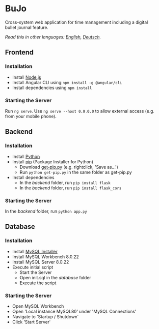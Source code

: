 # BuJo
Cross-system web application for time management including a digital bullet journal feature.

_Read this in other languages: [English](README.md), [Deutsch](README.de.md)._
## Frontend
### Installation
- Install [Node.js](https:/d/nodejs.org/en/download/)
- Install Angular CLI using `npm install -g @angular/cli`
- Install dependencies using `npm install`
### Starting the Server
Run `ng serve`. Use `ng serve --host 0.0.0.0` to allow external access (e.g. from your mobile phone).
## Backend
### Installation
- Install [Python](https://www.python.org/downloads/)
- Install [pip](https://pypi.org/project/pip/) (Package Installer for Python)
  - Download [get-pip.py](https://bootstrap.pypa.io/get-pip.py) (e.g. rightclick, 'Save as...')
  - Run `python get-pip.py` in the same folder as get-pip.py
- Install dependencies
  - In the _backend_ folder, run `pip install flask`
  - In the _backend_ folder, run `pip install flask_cors`
### Starting the Server
In the _backend_ folder, run `python app.py`
## Database
### Installation
- Install [MySQL Installer](https://dev.mysql.com/downloads/installer/)
- Install MySQL Workbench 8.0.22
- Install MySQL Server 8.0.22
- Execute initial script
  - Start the Server
  - Open init.sql in the _database_ folder
  - Execute the script
### Starting the Server
- Open MySQL Workbench
- Open 'Local instance MySQL80' under 'MySQL Connections'
- Navigate to 'Startup / Shutdown'
- Click 'Start Server'
